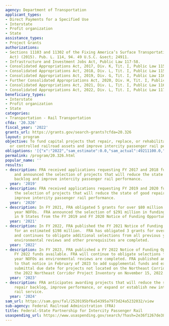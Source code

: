 ```yaml
---
agency: Department of Transportation
applicant_types:
- Direct Payments for a Specified Use
- Interstate
- Profit organization
- State
assistance_types:
- Project Grants
authorizations:
- Sections 11103 and 11302 of the Fixing America’s Surface Transportation Act (FAST
  Act) (2015). Pub. L. 114, 94. 49 U.S.C. &sect; 24911.
- Infrastructure and Investment Jobs Act, Public Law 117-58.
- Consolidated Appropriations Act, 2017, Div. K, Tit. I, Public Law 115-31.
- Consolidated Appropriations Act, 2018, Div. L, Tit. I, Public Law 115-141.
- Consolidated Appropriations Act, 2019, Div. G, Tit. I, Public Law 116-6.
- Further Consolidated Appropriations Act, 2020, Div. H, Tit. I, Public Law 116-94.
- Consolidated Appropriations Act, 2021, Div. L, Tit. I, Public Law 116-260.
- Consolidated Appropriations Act, 2022, Div. L, Tit. I, Public Law 117-103.
beneficiary_types:
- Interstate
- Profit organization
- State
categories:
- Transportation - Rail Transportation
cfda: '20.326'
fiscal_year: '2022'
grants_url: https://grants.gov/search-grants?cfda=20.326
layout: program
objective: To fund capital projects that repair, replace, or rehabilitate publicly-owned
  or controlled railroad assets and improve intercity passenger rail performance.
obligations: '[{"x":"2022","sam_estimate":0.0,"sam_actual":49211100.0,"usa_spending_actual":49211100.0},{"x":"2023","sam_estimate":300000000.0,"sam_actual":0.0,"usa_spending_actual":247670382.0},{"x":"2024","sam_estimate":3832000000.0,"sam_actual":0.0,"usa_spending_actual":6118948823.0}]'
permalink: /program/20.326.html
popular_name: ''
results:
- description: FRA received applications requesting FY 2017 and 2018 funds ($272,250,000)
    and announced the selection of projects that will reduce the state of good repair
    backlog and improve intercity passenger rail performance.
  year: '2019'
- description: FRA received applications requesting FY 2019 and 2020 funds and announced
    the selection of projects that will reduce the state of good repair backlog and
    improve intercity passenger rail performance.
  year: '2020'
- description: In FY 2021, FRA obligated 5 grants for over $80 million from previous
    year NOFOs.  FRA announced the selection of $291 million in funding for 11 projects
    in 9 States from the FY 2019 and FY 2020 Notice of Funding Opportunities.
  year: '2021'
- description: In FY 2022, FRA published the FY 2021 Notice of Funding Opportunity
    for an estimated $198 million.  FRA has obligated 3 grants for over $49 million
    and continues to obligate additional selections from all previous year NOFOs as
    environmental reviews and other prerequisites are completed.
  year: '2022'
- description: In FY 2023, FRA published a FY 2022 Notice of Funding Opportunity making
    FY 2022 funds available. FRA will continue to obligate selections from all previous
    year NOFOs as environmental reviews are completed. FRA published an amendment
    to that notice in February of 2023 to add supplemental funds and extend the application
    submittal due date for projects not located on the Northeast Corridor. FRA published
    the 2022 Northeast Corridor Project Inventory on November 15, 2022.
  year: '2023'
- description: FRA anticipates awarding projects that will reduce the state of good
    repair backlog, improve performance, or expand or establish new intercity passenger
    rail service.
  year: '2024'
sam_url: https://sam.gov/fal/2520195bf6a54395a7973d24a5232032/view
sub-agency: Federal Railroad Administration (FRA)
title: Federal-State Partnership for Intercity Passenger Rail
usaspending_url: https://www.usaspending.gov/search/?hash=2e36f1267de3854b26c9a7926c0de8b8
---
```

